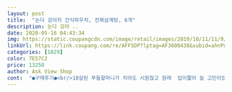 ```yaml
---
layout: post 
title:  "논다 강아지 간식파우치, 전복삼계탕, 6개" 
description: 논다 강아 ..
date: 2020-05-16 04:43:34 
img: https://static.coupangcdn.com/image/retail/images/2019/10/11/11/9/4ef35574-d318-49d0-b320-d8201c62461f.jpg 
linkUrl: https://link.coupang.com/re/AFFSDP?lptag=AF3600438&subid=ahnPublicAsk&pageKey=318336524&itemId=1016270673&vendorItemId=5452688022&traceid=V0-113-d004f1b3ae35b289 
categories: [1029] 
color: 7E57C2 
price: 13250 
author: Ask View Shop 
cont:  "●구매후기●<br/>18살된 푸들할머니가 치아도 시원찮고 원래  입이짧아 늘 고민이었는데 사료불려서 섞어줬더니 골라빨아먹고 사료만남기네요.<br/>사료를 잘게 부숴섞어줬더니 맛있게 안남기고 다잘먹고 배불러서 노곤하게  낮잠자네요 몇끼먹고 또 안먹을까봐 걱정은되지만 일단 안심됩니다^^<br/>2키로 토이푸들 남아 중성화 이후 먹일 보양식 찾다가 발견했어요.<br/> 좀 묽은듯 하지만 사료와 삶은 닭가슴살과 적당히 섞어서 데우면 뻑뻑해집니다.<br/> 게걸스럽게 촵촵먹더니 3일 연속주니까 안먹으려 해요 ㅋㅋ 한달쯤 있다가 한 여름 초복에 다시 줘보려구요.<br/> 아직 3봉 남았거든요.<br/><br/>너무 잘먹어요<br/>설겆이까지 해주네요ㅎ<br/>여름애 보양식으로 또먹여야겟어요<br/>중성화수술후 몸보신해주려고 사료에 섞어서 해줫더니<br/>" 
---
```

